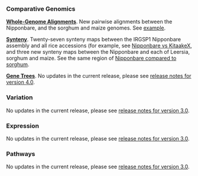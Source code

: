 ### Comparative Genomics

[**Whole-Genome Alignments**](https://oryza-ensembl.gramene.org/compara_analyses.html). New pairwise alignments between the Nipponbare, and the sorghum and maize genomes. See [example](https://oryza-ensembl.gramene.org/Oryza_sativa/Share/79cd0d59180d32b16913170be0f0ca3b?redirect=no;mobileredirect=no).

[**Synteny**](https://oryza-ensembl.gramene.org/compara_analyses.html). Twenty-seven synteny maps between the IRGSP1 Nipponbare assembly and all rice accessions (for example, see [Nipponbare vs KitaakeX](https://oryza-ensembl.gramene.org/Oryza_sativa/Location/Synteny?db=core;otherspecies=Oryza_sativakitaake;r=1:8950777-9114776), and three new synteny maps between the Nipponbare and each of Leersia, sorghum and maize. See the same region of [Nipponbare compared to sorghum](https://oryza-ensembl.gramene.org/Oryza_sativa/Location/Synteny?db=core&r=1%3A8950777-9114776&otherspecies=Sorghum_bicolor).

[**Gene Trees**](https://oryza-ensembl.gramene.org/prot_tree_stats.html). No updates in the current release, please see [release notes for version 4.0](https://oryza.gramene.org/news?section=PanOryza%20Release%204/Databases).

### Variation

No updates in the current release, please see [release notes for version 3.0](https://oryza.gramene.org/news?section=PanOryza%20Release%203/Databases).

### Expression

No updates in the current release, please see [release notes for version 3.0](https://oryza.gramene.org/news?section=PanOryza%20Release%203/Databases).

### Pathways

No updates in the current release, please see [release notes for version 3.0](https://oryza.gramene.org/news?section=PanOryza%20Release%203/Databases).
